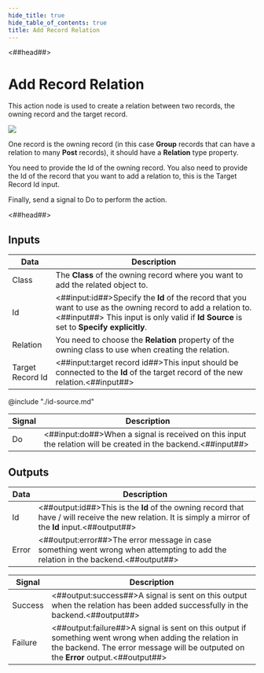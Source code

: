 ```yaml
---
hide_title: true
hide_table_of_contents: true
title: Add Record Relation
---
```


<##head##>

# Add Record Relation

This action node is used to create a relation between two records, the owning record and the target record.

<div className="ndl-image-with-background l">

![](/nodes/data/cloud-data/add-record-relation/add-relation.png)

</div>

One record is the owning record (in this case **Group** records that can have a relation to many **Post** records), it should have a **Relation** type property.

You need to provide the <span className="ndl-data">Id</span> of the owning record. You also need to provide the <span className="ndl-data">Id</span> of the record that you want to add a relation to, this is the Target Record Id input.

Finally, send a <span className="ndl-signal">signal</span> to <span className="ndl-signal">Do</span> to perform the action.

<##head##>

## Inputs

| Data                                               | Description                                                                                                                                                                                           |
| -------------------------------------------------- | ----------------------------------------------------------------------------------------------------------------------------------------------------------------------------------------------------- |
| <span className="ndl-data">Class</span>            | The **Class** of the owning record where you want to add the related object to.                                                                                                                       |
| <span className="ndl-data">Id</span>               | <##input:id##>Specify the **Id** of the record that you want to use as the owning record to add a relation to.<##input##> This input is only valid if **Id Source** is set to **Specify explicitly**. |
| <span className="ndl-data">Relation</span>         | You need to choose the **Relation** property of the owning class to use when creating the relation.                                                                                                   |
| <span className="ndl-data">Target Record Id</span> | <##input:target record id##>This input should be connected to the **Id** of the target record of the new relation.<##input##>                                                                         |

@include "./id-source.md"

| Signal                                 | Description                                                                                                   |
| -------------------------------------- | ------------------------------------------------------------------------------------------------------------- |
| <span className="ndl-signal">Do</span> | <##input:do##>When a signal is received on this input the relation will be created in the backend.<##input##> |

## Outputs

| Data                                    | Description                                                                                                                                              |
| --------------------------------------- | -------------------------------------------------------------------------------------------------------------------------------------------------------- |
| <span className="ndl-data">Id</span>    | <##output:id##>This is the **Id** of the owning record that have / will receive the new relation. It is simply a mirror of the **Id** input.<##output##> |
| <span className="ndl-data">Error</span> | <##output:error##>The error message in case something went wrong when attempting to add the relation in the backend.<##output##>                         |

| Signal                                      | Description                                                                                                                                                                                  |
| ------------------------------------------- | -------------------------------------------------------------------------------------------------------------------------------------------------------------------------------------------- |
| <span className="ndl-signal">Success</span> | <##output:success##>A signal is sent on this output when the relation has been added successfully in the backend.<##output##>                                                                |
| <span className="ndl-signal">Failure</span> | <##output:failure##>A signal is sent on this output if something went wrong when adding the relation in the backend. The error message will be outputed on the **Error** output.<##output##> |
